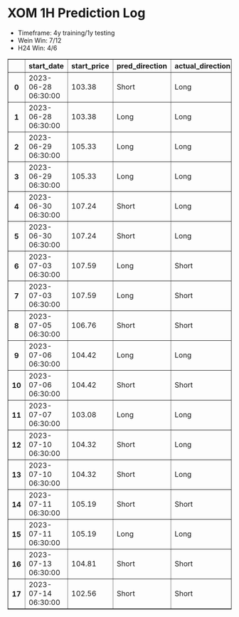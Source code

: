 <h1>XOM 1H Prediction Log</h1>

* Timeframe: 4y training/1y testing
* Wein Win: 7/12
* H24  Win: 4/6
<table border="1" class="dataframe">
  <thead>
    <tr style="text-align: right;">
      <th></th>
      <th>start_date</th>
      <th>start_price</th>
      <th>pred_direction</th>
      <th>actual_direction</th>
      <th>end_date</th>
      <th>end_price</th>
      <th>difference</th>
      <th>model_type</th>
    </tr>
  </thead>
  <tbody>
    <tr>
      <th>0</th>
      <td>2023-06-28 06:30:00</td>
      <td>103.38</td>
      <td>Short</td>
      <td>Long</td>
      <td>2023-06-28 12:00:00</td>
      <td>105.43</td>
      <td>2.05</td>
      <td>Wein</td>
    </tr>
    <tr>
      <th>1</th>
      <td>2023-06-28 06:30:00</td>
      <td>103.38</td>
      <td>Long</td>
      <td>Long</td>
      <td>2023-06-28 12:00:00</td>
      <td>105.43</td>
      <td>2.05</td>
      <td>H24</td>
    </tr>
    <tr>
      <th>2</th>
      <td>2023-06-29 06:30:00</td>
      <td>105.33</td>
      <td>Long</td>
      <td>Long</td>
      <td>2023-06-29 12:00:00</td>
      <td>105.43</td>
      <td>1.37</td>
      <td>H24</td>
    </tr>
    <tr>
      <th>3</th>
      <td>2023-06-29 06:30:00</td>
      <td>105.33</td>
      <td>Long</td>
      <td>Long</td>
      <td>2023-06-29 12:00:00</td>
      <td>106.70</td>
      <td>1.37</td>
      <td>Wein</td>
    </tr>
    <tr>
      <th>4</th>
      <td>2023-06-30 06:30:00</td>
      <td>107.24</td>
      <td>Short</td>
      <td>Long</td>
      <td>2023-06-30 12:00:00</td>
      <td>107.25</td>
      <td>0.01</td>
      <td>Wein</td>
    </tr>
    <tr>
      <th>5</th>
      <td>2023-06-30 06:30:00</td>
      <td>107.24</td>
      <td>Short</td>
      <td>Long</td>
      <td>2023-06-30 12:00:00</td>
      <td>107.25</td>
      <td>0.01</td>
      <td>H24</td>
    </tr>
    <tr>
      <th>6</th>
      <td>2023-07-03 06:30:00</td>
      <td>107.59</td>
      <td>Long</td>
      <td>Short</td>
      <td>2023-07-03 12:00:00</td>
      <td>107.48</td>
      <td>-0.11</td>
      <td>H24</td>
    </tr>
    <tr>
      <th>7</th>
      <td>2023-07-03 06:30:00</td>
      <td>107.59</td>
      <td>Long</td>
      <td>Short</td>
      <td>2023-07-03 12:00:00</td>
      <td>107.48</td>
      <td>-0.11</td>
      <td>Wein</td>
    </tr>
    <tr>
      <th>8</th>
      <td>2023-07-05 06:30:00</td>
      <td>106.76</td>
      <td>Short</td>
      <td>Short</td>
      <td>2023-07-05 10:00:00</td>
      <td>106.28</td>
      <td>-0.48</td>
      <td>H24</td>
    </tr>
    <tr>
      <th>9</th>
      <td>2023-07-06 06:30:00</td>
      <td>104.42</td>
      <td>Long</td>
      <td>Long</td>
      <td>2023-07-06 07:00:00</td>
      <td>104.55</td>
      <td>0.13</td>
      <td>H24</td>
    </tr>
    <tr>
      <th>10</th>
      <td>2023-07-06 06:30:00</td>
      <td>104.42</td>
      <td>Short</td>
      <td>Short</td>
      <td>2023-07-06 12:00:00</td>
      <td>102.93</td>
      <td>-1.49</td>
      <td>Wein</td>
    </tr>
    <tr>
      <th>11</th>
      <td>2023-07-07 06:30:00</td>
      <td>103.08</td>
      <td>Long</td>
      <td>Long</td>
      <td>2023-07-07 07:00:00</td>
      <td>103.15</td>
      <td>0.07</td>
      <td>Wein</td>
    </tr>
    <tr>
      <th>12</th>
      <td>2023-07-10 06:30:00</td>
      <td>104.32</td>
      <td>Short</td>
      <td>Long</td>
      <td>2023-07-10 07:00:00</td>
      <td>104.49</td>
      <td>0.17</td>
      <td>Wein</td>
    </tr>
    <tr>
      <th>13</th>
      <td>2023-07-10 06:30:00</td>
      <td>104.32</td>
      <td>Short</td>
      <td>Long</td>
      <td>2023-07-10 07:00:00</td>
      <td>104.49</td>
      <td>0.17</td>
      <td>Wein</td>
    </tr>
    <tr>
      <th>14</th>
      <td>2023-07-11 06:30:00</td>
      <td>105.19</td>
      <td>Short</td>
      <td>Short</td>
      <td>2023-07-11 07:00:00</td>
      <td>105.16</td>
      <td>-0.03</td>
      <td>Wein</td>
    </tr>
    <tr>
      <th>15</th>
      <td>2023-07-11 06:30:00</td>
      <td>105.19</td>
      <td>Long</td>
      <td>Long</td>
      <td>2023-07-11 12:00:00</td>
      <td>106.04</td>
      <td>0.85</td>
      <td>Wein</td>
    </tr>
    <tr>
      <th>16</th>
      <td>2023-07-13 06:30:00</td>
      <td>104.81</td>
      <td>Short</td>
      <td>Short</td>
      <td>2023-07-13 12:00:00</td>
      <td>104.78</td>
      <td>-0.03</td>
      <td>Wein</td>
    </tr>
    <tr>
      <th>17</th>
      <td>2023-07-14 06:30:00</td>
      <td>102.56</td>
      <td>Short</td>
      <td>Short</td>
      <td>2023-07-14 12:00:00</td>
      <td>100.86</td>
      <td>-1.70</td>
      <td>Wein</td>
    </tr>
  </tbody>
</table>